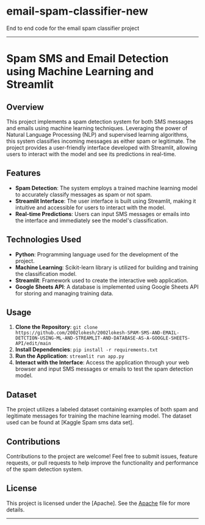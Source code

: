 # email-spam-classifier-new
End to end code for the email spam classifier project



---

# Spam SMS and Email Detection using Machine Learning and Streamlit

## Overview
This project implements a spam detection system for both SMS messages and emails using machine learning techniques. Leveraging the power of Natural Language Processing (NLP) and supervised learning algorithms, this system classifies incoming messages as either spam or legitimate. The project provides a user-friendly interface developed with Streamlit, allowing users to interact with the model and see its predictions in real-time.

## Features
- **Spam Detection**: The system employs a trained machine learning model to accurately classify messages as spam or not spam.
- **Streamlit Interface**: The user interface is built using Streamlit, making it intuitive and accessible for users to interact with the model.
- **Real-time Predictions**: Users can input SMS messages or emails into the interface and immediately see the model's classification.

## Technologies Used
- **Python**: Programming language used for the development of the project.
- **Machine Learning**: Scikit-learn library is utilized for building and training the classification model.
- **Streamlit**: Framework used to create the interactive web application.
- **Google Sheets API**: A database is implemented using Google Sheets API for storing and managing training data.

## Usage
1. **Clone the Repository**: `git clone https://github.com/2002lokesh/2002lokesh-SPAM-SMS-AND-EMAIL-DETCTION-USING-ML-AND-STREAMLIT-AND-DATABASE-AS-A-GOOGLE-SHEETS-API/edit/main`
2. **Install Dependencies**: `pip install -r requirements.txt`
3. **Run the Application**: `streamlit run app.py`
4. **Interact with the Interface**: Access the application through your web browser and input SMS messages or emails to test the spam detection model.

## Dataset
The project utilizes a labeled dataset containing examples of both spam and legitimate messages for training the machine learning model. The dataset used can be found at [Kaggle Spam sms data set].

## Contributions
Contributions to the project are welcome! Feel free to submit issues, feature requests, or pull requests to help improve the functionality and performance of the spam detection system.

## License
This project is licensed under the [Apache]. See the [Apache](LICENSE) file for more details.

---

